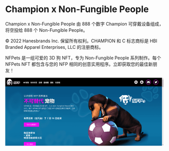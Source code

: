 # Champion x Non-Fungible People

Champion x Non-Fungible People 由 888 个数字 Champion 可穿戴设备组成，将空投给 888 个 Non-Fungible People。

© 2022 Hanesbrands Inc. 保留所有权利。CHAMPION 和 C 标志商标是 HBI Branded Apparel Enterprises, LLC 的注册商标。

NFPets 是一组可爱的 3D 狗 NFT，专为 Non-Fungible People 系列制作。每个 NFPets NFT 都包含与您的 NFP 相同的创意实用程序。立即获取您的最佳新朋友！

![nft](1321322323_new.png)
